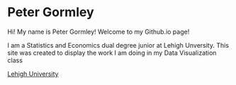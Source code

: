 # Peter Gormley

Hi! My name is Peter Gormley! Welcome to my Github.io page!

I am a Statistics and Economics dual degree junior at Lehigh Unversity. This site was created to display the work I am doing in my Data Visualization class

[Lehigh University](http://www1.lehigh.edu/insidelehigh)
